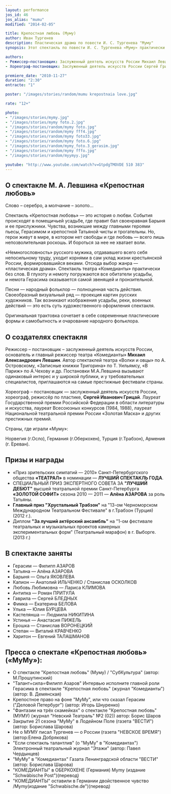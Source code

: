 ```yaml
---
layout: performance
jos_id: 46
jos_alias: "mumu"
modified: "2014-02-05"

title: Крепостная любовь (Муму)
author: Иван Тургенев
description: Пластическая драма по повести И. С. Тургенева "Муму"
synopsis: Этот спектакль по повести И. С. Тургенева «Муму» практически без слов. В глухоту и немоту погружаются все обитатели усадьбы, и немота Герасима оказывается самой звенящей и пронзительной. Повествование о печальной судьбе двух одиноких существ — мужика и собаки, в постановке М.Левшина, наполнено простым человеческим сопереживанием и грустью. Оригинальная трактовка сочетает в себе современные пластические формы и очарование народного фольклора.

authors:
- Режиссер–постановщик: Заслуженный деятель искусств России Михаил Левшин
- Хореограф-постановщик: Заслуженный деятель искусств России Сергей Грицай

premiere_date: "2010-11-27"
duration: "2:30"
entracte: "1"

poster: "/images/stories/random/mumu krepostnaia love.jpg"

rate: "12+"

photo:
- "/images/stories/mymy.jpg"
- "/images/stories/mymy foto.2.jpg"
- "/images/stories/random/mymy foto.jpg"
- "/images/stories/random/mymy fff4.jpg"
- "/images/stories/random/mymy foto33.jpg"
- "/images/stories/random/mymy foto.6.jpg"
- "/images/stories/random/mymy_foto.3_gerasim.jpg"
- "/images/stories/random/mymy fffo.jpg"
- "/images/stories/random/myymyy.jpg"

youtube: "http://www.youtube.com/watch?v=GtpdgTMOVDE 510 383"
---
```



## О спектакле М. А. Левшина «Крепостная любовь»

Слово – серебро, а молчание – золото…

Спектакль «Крепостная любовь» — это история о любви. События происходят в помещичьей усадьбе, где правит бал своенравная Барыня и ее прислужники. Чувства, возникшие между главными героями пьесы, Герасимом и крепостной Татьяной чисты и трогательны. Но, герои живут в мире, в котором нет свободы и где любовь — всего лишь непозволительная роскошь. И бороться за нее не хватает воли.

«Немногословность» русского мужика, отдававшего всего себя непосильному труду, уходит корнями в сам уклад жизни крестьянской России, формировавшийся веками. Отсюда выбор жанра — «пластическая драма». Спектакль театра «Комедианты» практически без слов. В глухоту и немоту погружаются все обитатели усадьбы, и немота Герасима оказывается самой звенящей и пронзительной.

Песни — народный фольклор — полноценная часть действия. Своеобразный визуальный ряд — проекция картин русских художников. Так возникают изображения усадьбы, реки, военных действий — это есть суть художественного оформления спектакля.

Оригинальная трактовка сочетает в себе современные пластические формы и самобытность и очарование народного фольклора.



## О создателях спектакля

Режиссер – постановщик – заслуженный деятель искусств России, основатель и главный режиссер театра «Комедианты» **Михаил Александрович Левшин**. Автор спектаклей театра «Волки и овцы» по А. Островскому, «Записные книжки Тригорина» по Т. Уильямсу, «В Париж» по А.Чехову и др. Постановки М.А.Левшина вызывают одинаковый интерес и у широкой публики, и у требовательных специалистов, приглашаются на самые престижные фестивали страны.

Хореограф – постановщик — заслуженный деятель искусств России, хореограф, режиссёр по пластике, **Сергей Иванович Грицай**. Лауреат Государственной премии Российской Федерации в области литературы и искусства, лауреат Всесоюзных конкурсов (1984, 1988), лауреат Национальной театральной премии России «Золотая Маска» и других престижных премий.

Страны, где играли «Муму»:

Норвегия (г.Осло), Германия (г.Оберкохен), Турция (г.Трабзон), Армения (г. Ереван).


## Призы и награды

- «Приз зрительских симпатий — 2010» Санкт-Петербургского общества **«ТЕАТРАЛ»** в номинации — **ЛУЧШИЙ СПЕКТАКЛЬ ГОДА**.
- СПЕЦИАЛЬНЫЙ ПРИЗ ЭКСПЕРТНОГО СОВЕТА ЗА **"ЛУЧШИЙ ДЕБЮТ"** высшей театральной премии Санкт-Петербурга **«ЗОЛОТОЙ СОФИТ»** сезона 2010 — 2011 — **Алёна АЗАРОВА** за роль Татьяны.
- **Главный приз "Хрустальный Трабзон"** на "13-ом Черноморском Международном Театральном Фестивале" в г.Трабзон (Турция) (2012 г.).
- Диплом **"За лучший актёрский ансамбль"** на "1-ом фестивале театральных и музыкальных проектов камерных экспериментальных форм" (Театральный марафон) в г. Выборге. (2013 г.)


## В спектакле заняты

- Герасим — Филипп АЗАРОВ
- Татьяна — Алёна АЗАРОВА
- Барыня — Ольга ЯКОВЛЕВА
- Капион — Анатолий ИЛЬЧЕНКО / Станислав ОСКОЛКОВ
- Любовь Любимовна — Лариса КЛИМОВА
- Антипка — Роман ПРИТУЛА
- Гаврила — Сергей БЛЕДНЫХ
- Фимка — Екатерина БЕЛОВА
- Улька — Юлия БУРЦЕВА
- Кастелянша — Людмила НИКИТИНА
- Устинья — Анастасия ПИЖЕЛЬ
- Ерошка — Станислав ВОРОНЕЦКИЙ
- Степан — Виталий КРАВЧЕНКО
- Харитон — Евгений ТАЛАШМАНОВ


## Пресса о спектале «Крепостная любовь» («МуМу»):

- О спектакле "Крепостная любовь" (Муму) / "СубКультура" (автор: М.Прошутинский)
- "Талант+сила=Филипп Азаров" Интервью исполните главной роли Герасима в спектакле "Крепостная любовь" (журнал "Комедианты")(автор: В. Демянская)
- Крепостное право на фоне "МуМу", или что сказал Герасим ("Деловой Петербург") (автор: Игорь Шнуренко)
- "Фантазии на трёх скамейках" о спектакле "Крепостная любовь" (МУМУ) (журнал "Невский Театраль" №2 (02)) автор: Борис Шаров
- Закрытие 21 сезона "МуМу" в Лодейном Поле (газета "ВЕСТИ") (автор: Борислава Шарова)
- Не о МУМУ писал Тургенев — о России (газета "НЕВСКОЕ ВРЕМЯ") (автор:Елена Добрякова)
- "Если спектакль талантлив" (о "МуМу" в "Комедиантах") Электронный театральный журнал "Этажи" (автор: Павел Чердынцев)
- "МуМу" в "Комедиантах" Газата Ленинградской области "ВЕСТИ" (автор: Борислава Шарова)
- "КОМЕДИАНТЫ" в ОБЕРКОХЕНЕ (Германия) Mymy (издание "Schwäbische Post")(перевод)
- "КОМЕДИАНТЫ" оставили в Германии двойственное чувство /Mymy(издание "Schwabische.de")(перевод)